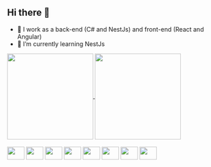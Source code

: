 ## Hi there 👋

- 🔭 I work as a back-end (C# and NestJs) and front-end (React and Angular)
- 🌱 I’m currently learning NestJs

<div>
<a href="https://github.com/anuraghazra/github-readme-stats">
  <img height=200 align="center" src="https://github-readme-stats.vercel.app/api?username=ibsenquaresma" />
</a>
<a href="https://github.com/anuraghazra/convoychat">
  <img height=200 align="center" src="https://github-readme-stats.vercel.app/api/top-langs?username=anuraghazra&layout=compact&langs_count=8&card_width=320" />
</a>

</div>
<div style="display: inline_block"><br>
  <img aling="center" alt="" height="30" width="40" src="https://cdn.jsdelivr.net/gh/devicons/devicon@latest/icons/csharp/csharp-original.svg" />
  <img aling="center" alt="" height="30" width="40" src="https://cdn.jsdelivr.net/gh/devicons/devicon@latest/icons/react/react-original.svg" />
  <img aling="center" alt="" height="30" width="40" src="https://cdn.jsdelivr.net/gh/devicons/devicon@latest/icons/angular/angular-original.svg" />
  <img aling="center" alt="" height="30" width="40" src="https://cdn.jsdelivr.net/gh/devicons/devicon@latest/icons/azuresqldatabase/azuresqldatabase-original.svg" />
  <img aling="center" alt="" height="30" width="40" src="https://cdn.jsdelivr.net/gh/devicons/devicon@latest/icons/nestjs/nestjs-original.svg" />
  <img aling="center" alt="" height="30" width="40" src="https://cdn.jsdelivr.net/gh/devicons/devicon@latest/icons/typescript/typescript-original.svg" />
  <img aling="center" alt="" height="30" width="40"  src="https://cdn.jsdelivr.net/gh/devicons/devicon@latest/icons/html5/html5-original.svg" />
  <img aling="center" alt="" height="30" width="40"  src="https://cdn.jsdelivr.net/gh/devicons/devicon@latest/icons/css3/css3-original.svg" />
</div>
